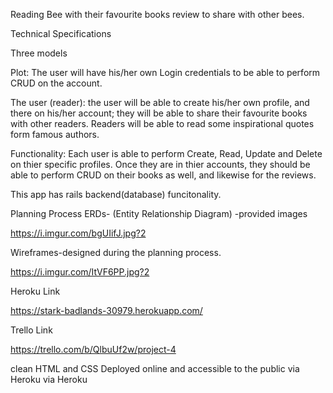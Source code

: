 
Reading Bee with their favourite books review to share with other bees.

Technical Specifications

Three models

Plot: The user will have his/her own Login credentials to be able to perform CRUD on the account.

The user (reader): the user will be able to create his/her own profile, and there on his/her account; they will be able to share their favourite books with other readers. Readers will be able to read some inspirational quotes form famous authors. 

Functionality: Each user is able to perform Create, Read, Update and Delete on thier specific profiles. Once they are in thier accounts, they should be able to perform CRUD on their books as well, and likewise for the reviews.

This app has rails backend(database) funcitonality. 

Planning Process ERDs- (Entity Relationship Diagram) -provided images

https://i.imgur.com/bgUIifJ.jpg?2

Wireframes-designed during the planning process.

https://i.imgur.com/ItVF6PP.jpg?2

Heroku Link

https://stark-badlands-30979.herokuapp.com/

Trello Link

https://trello.com/b/QlbuUf2w/project-4

clean HTML and CSS Deployed online and accessible to the public via Heroku via Heroku

